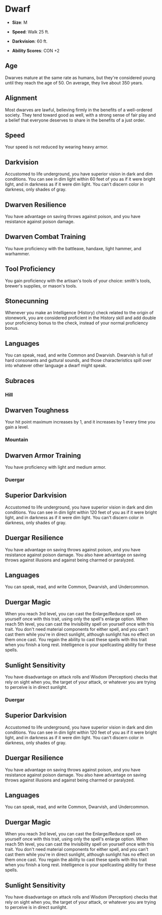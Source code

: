 # Dwarf


- **Size**: M

- **Speed**: Walk 25 ft.

- **Darkvision**: 60 ft.

- **Ability Scores**: CON +2

## Age
Dwarves mature at the same rate as humans, but they're considered young until they reach the age of 50. On average, they live about 350 years.

## Alignment
Most dwarves are lawful, believing firmly in the benefits of a well-ordered society. They tend toward good as well, with a strong sense of fair play and a belief that everyone deserves to share in the benefits of a just order.

## Speed
Your speed is not reduced by wearing heavy armor.

## Darkvision
Accustomed to life underground, you have superior vision in dark and dim conditions. You can see in dim light within 60 feet of you as if it were bright light, and in darkness as if it were dim light. You can't discern color in darkness, only shades of gray.

## Dwarven Resilience
You have advantage on saving throws against poison, and you have resistance against poison damage.

## Dwarven Combat Training
You have proficiency with the battleaxe, handaxe, light hammer, and warhammer.

## Tool Proficiency
You gain proficiency with the artisan's tools of your choice: smith's tools, brewer's supplies, or mason's tools.

## Stonecunning
Whenever you make an Intelligence (History) check related to the origin of stonework, you are considered proficient in the History skill and add double your proficiency bonus to the check, instead of your normal proficiency bonus.

## Languages
You can speak, read, and write Common and Dwarvish. Dwarvish is full of hard consonants and guttural sounds, and those characteristics spill over into whatever other language a dwarf might speak.

## Subraces

### Hill

## Dwarven Toughness
Your hit point maximum increases by 1, and it increases by 1 every time you gain a level.

### Mountain

## Dwarven Armor Training
You have proficiency with light and medium armor.

### Duergar

## Superior Darkvision
Accustomed to life underground, you have superior vision in dark and dim conditions. You can see in dim light within 120 feet of you as if it were bright light, and in darkness as if it were dim light. You can't discern color in darkness, only shades of gray.
## Duergar Resilience
You have advantage on saving throws against poison, and you have resistance against poison damage. You also have advantage on saving throws against illusions and against being charmed or paralyzed.
## Languages
You can speak, read, and write Common, Dwarvish, and Undercommon.
## Duergar Magic
When you reach 3rd level, you can cast the Enlarge/Reduce spell on yourself once with this trait, using only the spell's enlarge option. When reach 5th level, you can cast the Invisibility spell on yourself once with this trait. You don't need material components for either spell, and you can't cast them while you're in direct sunlight, although sunlight has no effect on them once cast. You regain the ability to cast these spells with this trait when you finish a long rest. Intelligence is your spellcasting ability for these spells.
## Sunlight Sensitivity
You have disadvantage on attack rolls and Wisdom (Perception) checks that rely on sight when you, the target of your attack, or whatever you are trying to perceive is in direct sunlight.

### Duergar

## Superior Darkvision
Accustomed to life underground, you have superior vision in dark and dim conditions. You can see in dim light within 120 feet of you as if it were bright light, and in darkness as if it were dim light. You can't discern color in darkness, only shades of gray.
## Duergar Resilience
You have advantage on saving throws against poison, and you have resistance against poison damage. You also have advantage on saving throws against illusions and against being charmed or paralyzed.
## Languages
You can speak, read, and write Common, Dwarvish, and Undercommon.
## Duergar Magic
When you reach 3rd level, you can cast the Enlarge/Reduce spell on yourself once with this trait, using only the spell's enlarge option. When reach 5th level, you can cast the Invisibility spell on yourself once with this trait. You don't need material components for either spell, and you can't cast them while you're in direct sunlight, although sunlight has no effect on them once cast. You regain the ability to cast these spells with this trait when you finish a long rest. Intelligence is your spellcasting ability for these spells.
## Sunlight Sensitivity
You have disadvantage on attack rolls and Wisdom (Perception) checks that rely on sight when you, the target of your attack, or whatever you are trying to perceive is in direct sunlight.